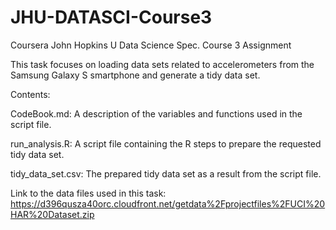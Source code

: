 # JHU-DATASCI-Course3
Coursera John Hopkins U Data Science Spec. Course 3 Assignment

This task focuses on loading data sets related to accelerometers from the Samsung Galaxy S smartphone and generate a tidy data set.


Contents:

CodeBook.md: A description of the variables and functions used in the script file.

run_analysis.R: A script file containing the R steps to prepare the requested tidy data set.

tidy_data_set.csv: The prepared tidy data set as a result from the script file.

Link to the data files used in this task: https://d396qusza40orc.cloudfront.net/getdata%2Fprojectfiles%2FUCI%20HAR%20Dataset.zip



